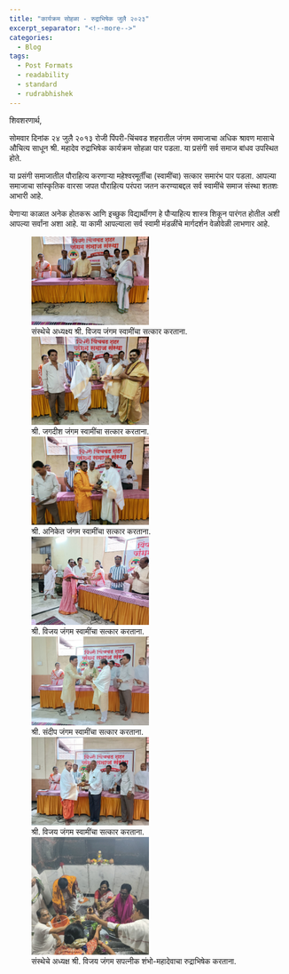 ```yaml
---
title: "कार्यक्रम सोहळा - रुद्राभिषेक जुलै २०२३"
excerpt_separator: "<!--more-->"
categories:
  - Blog
tags:
  - Post Formats
  - readability
  - standard
  - rudrabhishek
---
```



शिवशरणार्थ,

सोमवार दिनांक २४ जुलै २०१३ रोजी पिंपरी-चिंचवड शहरातील जंगम समाजाचा अधिक श्रावण मासाचे औचित्य साधून श्री. महादेव रुद्राभिषेक कार्यक्रम सोहळा पार पडला. या प्रसंगी सर्व समाज बांधव उपस्थित होते. 

या प्रसंगी समाजातील पौराहित्य करणाऱ्या महेश्वरमूर्तींचा (स्वामींचा) सत्कार समारंभ पार पडला. आपल्या समाजाचा सांस्कृतिक वारसा जपत पौराहित्य परंपरा जतन करण्याबद्दल सर्व स्वामींचे समाज संस्था शतशः आभारी आहे. 

येणाऱ्या काळात अनेक होतकरू आणि इच्छुक विद्यार्थीगण हे पौऱ्याहित्य शास्त्र शिकून पारंगत होतील अशी आपल्या सर्वांना अशा आहे. या कामी आपल्याला सर्व स्वामी मंडळींचे मार्गदर्शन वेळोवेळी लाभणार आहे. 

<figure>
  <img src="/assets/images/rudrabhishek/Rudrabhishek_1.jpg" alt="Snow" style="width:50%">
  <figcaption>संस्थेचे अध्यक्ष्य श्री. विजय जंगम स्वामींचा सत्कार करताना.</figcaption>

  <img src="/assets/images/rudrabhishek/Rudrabhishek_2.jpg" alt="Snow" style="width:50%">
  <figcaption>श्री. जगदीश जंगम स्वामींचा सत्कार करताना.</figcaption>

  <img src="/assets/images/rudrabhishek/Rudrabhishek_3.jpg" alt="Snow" style="width:50%">
  <figcaption>श्री. अनिकेत जंगम स्वामींचा सत्कार करताना.</figcaption>

  <img src="/assets/images/rudrabhishek/Rudrabhishek_4.jpg" alt="Snow" style="width:50%">
  <figcaption>श्री. विजय जंगम स्वामींचा सत्कार करताना.</figcaption>
  
  <img src="/assets/images/rudrabhishek/Rudrabhishek_5.jpg" alt="Snow" style="width:50%">
  <figcaption>श्री. संदीप जंगम स्वामींचा सत्कार करताना.</figcaption>

  <img src="/assets/images/rudrabhishek/Rudrabhishek_6.jpg" alt="Snow" style="width:50%">
  <figcaption>श्री. विजय जंगम स्वामींचा सत्कार करताना.</figcaption>

  <img src="/assets/images/rudrabhishek/Rudrabhishek_7.jpg" alt="Snow" style="width:50%">
  <figcaption>संस्थेचे अध्यक्ष श्री. विजय जंगम सपत्नीक शंभो-महादेवाचा रुद्राभिषेक करताना.</figcaption>
</figure>
